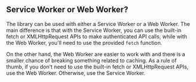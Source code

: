 ## Service Worker or Web Worker?

The library can be used with either a Service Worker or a Web Worker. The main difference is that with the Service Worker, you can use the built-in fetch or XMLHttpRequest APIs to make authenticated API calls, while with the Web Worker, you'll need to use the provided `fetch` function.

On the other hand, the Web Worker are easier to work with and there is a smaller chance of breaking something related to caching.
As a rule of thumb, if you don't need to use the built-in fetch or XMLHttpRequest APIs, use the Web Worker. Otherwise, use the Service Worker.
